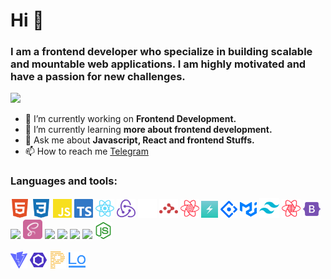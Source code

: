 <h1>Hi 👋</h1>
<h3>I am a frontend developer who specialize in building scalable and mountable web applications. I am highly motivated and have a passion for new challenges.</h3>

![](https://komarev.com/ghpvc/?username=sharipovme)

- 🔭 I’m currently working on **Frontend Development.**
- 🌱 I’m currently learning **more about frontend development.**
- 💬 Ask me about **Javascript, React and frontend Stuffs.**
- 📫 How to reach me [Telegram](https://t.me/sharipovme)

<h3>Languages and tools: </h3> 

<code><img height="30" src="./html.svg"></code> 
<code><img height="30" src="./css.svg"></code>
<code><img height="30" src="./javascript.svg"></code> 
<code><img height="30" src="./typescript.svg"></code> 
<code><img height="30" src="./reactjs.svg"></code> 
<code><img height="30" src="./redux.svg"></code> 
<code><img height="30" src="./nextjs.svg"></code> 
<code><img height="30" src="./react_router.svg"></code> 
<code><img height="30" src="./react_query.svg"></code> 
<code><img height="27" src="./chakraui.png"></code> 
<code><img height="27" src="./antd.svg"></code> 
<code><img height="27" src="./mui.svg"></code> 
<code><img height="32" src="./tailwindcss.svg"></code> 
<code><img height="30" src="./react_table.svg"></code> 
<code><img height="28" src="./bootstrap.svg"></code> 
<code><img height="27" src="https://avatars.githubusercontent.com/u/20658825?s=200&v=4"></code> 
<code><img height="31" src="./sass.svg"></code>
<code><img height="28" src="https://avatars.githubusercontent.com/u/1335026?s=200&v=4"></code> 
<code><img height="31" src="https://avatars.githubusercontent.com/u/32372333?s=200&v=4"></code> 
<code><img height="28" src="https://user-images.githubusercontent.com/4060187/61057426-4e5a4600-a3c3-11e9-9114-630743e05814.png"></code>
<code><img height="28" src="https://www.gitbook.com/cdn-cgi/image/width=40,height=40,fit=contain,dpr=2,format=auto/https%3A%2F%2F1143667985-files.gitbook.io%2F~%2Ffiles%2Fv0%2Fb%2Fgitbook-legacy-files%2Fo%2Fspaces%252F-L9iS6Wm2hynS5H9Gj7j%252Favatar.png%3Fgeneration%3D1523462254548780%26alt%3Dmedia"></code> 
<code><img height="27" src="./nodejs.svg"></code> 
<br/><br/>
<code><img height="27" src="./vite.svg"></code> 
<code><img height="27" src="./eslint.svg"></code> 
<code><img height="27" src="./prettier.svg"></code> 
<code><img height="27" src="./lodash.svg"></code> 
